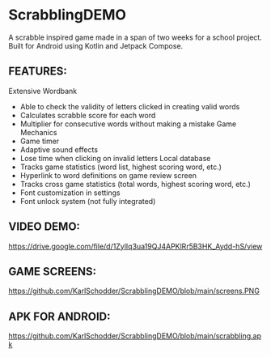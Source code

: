 # ScrabblingDEMO
A scrabble inspired game made in a span of two weeks for a school project. Built for Android using Kotlin and Jetpack Compose. 

## FEATURES:
Extensive Wordbank
- Able to check the validity of letters clicked in creating valid words
- Calculates scrabble score for each word
- Multiplier for consecutive words without making a mistake
Game Mechanics
- Game timer
- Adaptive sound effects
- Lose time when clicking on invalid letters
Local database
- Tracks game statistics (word list, highest scoring word, etc.)
- Hyperlink to word definitions on game review screen
- Tracks cross game statistics (total words, highest scoring word, etc.)
- Font customization in settings
- Font unlock system (not fully integrated)

## VIDEO DEMO:
https://drive.google.com/file/d/1ZylIq3ua19QJ4APKlRr5B3HK_Aydd-hS/view

## GAME SCREENS:
https://github.com/KarlSchodder/ScrabblingDEMO/blob/main/screens.PNG

## APK FOR ANDROID:
https://github.com/KarlSchodder/ScrabblingDEMO/blob/main/scrabbling.apk
